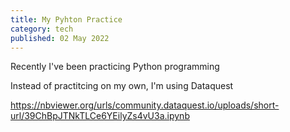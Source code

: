 ```yaml
---
title: My Pyhton Practice
category: tech
published: 02 May 2022
---
```


Recently I've been practicing Python programming

Instead of practitcing on my own, I'm using Dataquest

https://nbviewer.org/urls/community.dataquest.io/uploads/short-url/39ChBpJTNkTLCe6YEilyZs4vU3a.ipynb
